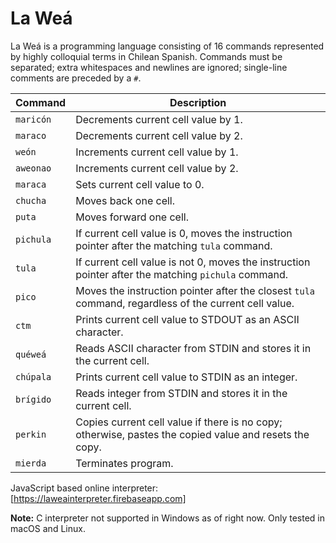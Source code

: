 # La Weá

La Weá is a programming language consisting of 16 commands represented by highly colloquial terms in Chilean Spanish. Commands must be separated; extra whitespaces and newlines are ignored; single-line comments are preceded by a ```#```.

Command       | Description
------------- | -----------
```maricón``` | Decrements current cell value by 1.
```maraco```  | Decrements current cell value by 2.
```weón```    | Increments current cell value by 1.
```aweonao``` | Increments current cell value by 2.
```maraca```  | Sets current cell value to 0.
```chucha```  | Moves back one cell.
```puta```    | Moves forward one cell.
```pichula``` | If current cell value is 0, moves the instruction pointer after the matching ```tula``` command.
```tula```    | If current cell value is not 0, moves the instruction pointer after the matching ```pichula``` command.
```pico```    | Moves the instruction pointer after the closest ```tula``` command, regardless of the current cell value.
```ctm```     | Prints current cell value to STDOUT as an ASCII character.
```quéweá```  | Reads ASCII character from STDIN and stores it in the current cell.
```chúpala``` | Prints current cell value to STDIN as an integer.
```brígido``` | Reads integer from STDIN and stores it in the current cell.
```perkin```  | Copies current cell value if there is no copy; otherwise, pastes the copied value and resets the copy.
```mierda```  | Terminates program.

JavaScript based online interpreter: [https://laweainterpreter.firebaseapp.com]

**Note:** C interpreter not supported in Windows as of right now. Only tested in macOS and Linux.
